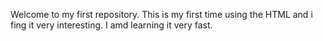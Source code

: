 Welcome to my first repository. This is my first time using the HTML and i fing it very interesting. I amd learning it very fast.
